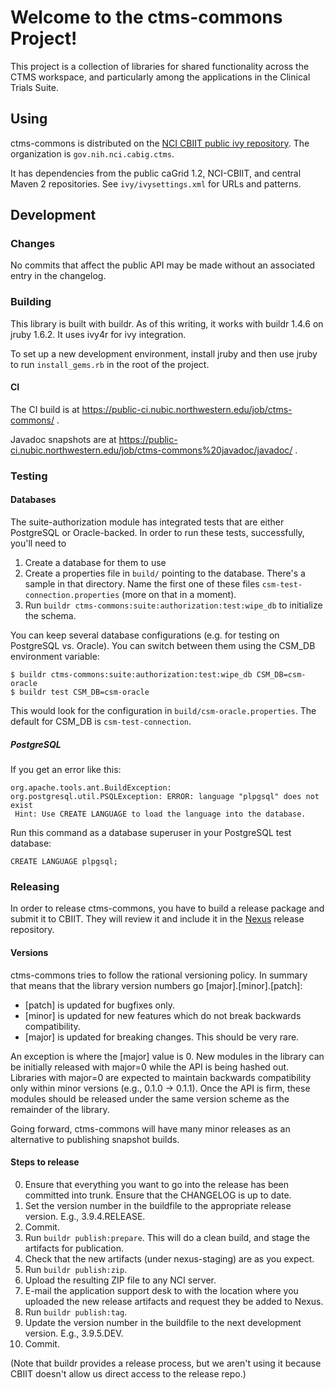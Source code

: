 Welcome to the ctms-commons Project!
=====================================
This project is a collection of libraries for shared functionality
across the CTMS workspace, and particularly among the applications in
the Clinical Trials Suite.

Using
-----

ctms-commons is distributed on the [NCI CBIIT public ivy
repository][cbiit-ivy].  The organization is `gov.nih.nci.cabig.ctms`.

It has dependencies from the public caGrid 1.2, NCI-CBIIT, and central
Maven 2 repositories.  See `ivy/ivysettings.xml` for URLs and
patterns.

[cbiit-ivy]: https://wiki.nci.nih.gov/display/BuildandDeploymentAutomation/Ivy-+How+to+retrieve+files+from+Ivy

Development
-----------

### Changes

No commits that affect the public API may be made without an
associated entry in the changelog.

### Building

This library is built with buildr.  As of this writing, it works with
buildr 1.4.6 on jruby 1.6.2.  It uses ivy4r for ivy integration.

To set up a new development environment, install jruby and then use
jruby to run `install_gems.rb` in the root of the project.

#### CI

The CI build is at https://public-ci.nubic.northwestern.edu/job/ctms-commons/ .

Javadoc snapshots are at https://public-ci.nubic.northwestern.edu/job/ctms-commons%20javadoc/javadoc/ .

### Testing

#### Databases

The suite-authorization module has integrated tests that are either
PostgreSQL or Oracle-backed.  In order to run these tests,
successfully, you'll need to

1) Create a database for them to use
2) Create a properties file in `build/` pointing to the
   database. There's a sample in that directory.  Name the first one
   of these files `csm-test-connection.properties` (more on that in a
   moment).
3) Run `buildr ctms-commons:suite:authorization:test:wipe_db` to
   initialize the schema.

You can keep several database configurations (e.g. for testing on
PostgreSQL vs. Oracle).  You can switch between them using the CSM_DB
environment variable:

    $ buildr ctms-commons:suite:authorization:test:wipe_db CSM_DB=csm-oracle
    $ buildr test CSM_DB=csm-oracle

This would look for the configuration in
`build/csm-oracle.properties`.  The default for CSM_DB is
`csm-test-connection`.

##### PostgreSQL

If you get an error like this:

    org.apache.tools.ant.BuildException: org.postgresql.util.PSQLException: ERROR: language "plpgsql" does not exist
     Hint: Use CREATE LANGUAGE to load the language into the database.

Run this command as a database superuser in your PostgreSQL test
database:

    CREATE LANGUAGE plpgsql;

### Releasing

In order to release ctms-commons, you have to build a release package
and submit it to CBIIT. They will review it and include it in the
[Nexus][] release repository.

[Nexus]: https://wiki.nci.nih.gov/display/sysdeploy/Sonatype+Nexus+Maven+Repository+Manager+%28CBIIT%29

#### Versions

ctms-commons tries to follow the rational versioning policy.  In
summary that means that the library version numbers go
[major].[minor].[patch]:

  * [patch] is updated for bugfixes only.
  * [minor] is updated for new features which do not break backwards
    compatibility.
  * [major] is updated for breaking changes.  This should be very rare.

An exception is where the [major] value is 0.  New modules in the
library can be initially released with major=0 while the API is being
hashed out.  Libraries with major=0 are expected to maintain backwards
compatibility only within minor versions (e.g., 0.1.0 -> 0.1.1).  Once
the API is firm, these modules should be released under the same
version scheme as the remainder of the library.

Going forward, ctms-commons will have many minor releases as an
alternative to publishing snapshot builds.

#### Steps to release

 0) Ensure that everything you want to go into the release has been
    committed into trunk.  Ensure that the CHANGELOG is up to date.
 1) Set the version number in the buildfile to the appropriate release
    version.  E.g., 3.9.4.RELEASE.
 2) Commit.
 3) Run `buildr publish:prepare`.  This will do a clean build, and
    stage the artifacts for publication.
 4) Check that the new artifacts (under nexus-staging) are as you
    expect.
 5) Run `buildr publish:zip`.
 6) Upload the resulting ZIP file to any NCI server.
 7) E-mail the application support desk to with the location where you
    uploaded the new release artifacts and request they be added to
    Nexus.
 8) Run `buildr publish:tag`.
 9) Update the version number in the buildfile to the next development
    version.  E.g., 3.9.5.DEV.
10) Commit.

(Note that buildr provides a release process, but we aren't using it
because CBIIT doesn't allow us direct access to the release repo.)
